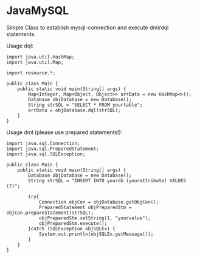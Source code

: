 # JavaMySQL
Simple Class to establish mysql-connection and execute dml/dql statements.

Usage dql:
```
import java.util.HashMap;
import java.util.Map;

import resource.*;

public class Main {
	public static void main(String[] args) {
		Map<Integer, Map<Object, Object>> arrData = new HashMap<>();
		Database objDatabase = new Database();
		String strSQL = "SELECT * FROM yourtable";
		arrData = objDatabase.dql(strSQL);
	}
}
```
Usage dml (please use prepared statements!):
```
import java.sql.Connection;
import java.sql.PreparedStatement;
import java.sql.SQLException;

public class Main {
	public static void main(String[] args) {
		Database objDatabase = new Database();
		String strSQL = "INSERT INTO yourdb (yourattribute) VALUES (?)";
	
		try{
			Connection objCon = objDatabase.getObjCon();
			PreparedStatement objPreparedStm = objCon.prepareStatement(strSQL);
			objPreparedStm.setString(1, "yourvalue");
			objPreparedStm.execute();
		}catch (SQLException objSQLEx) {
			System.out.println(objSQLEx.getMessage());
		}
	}
}
```

